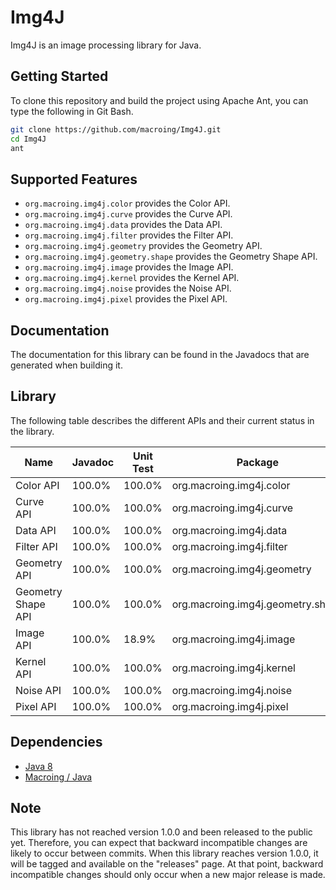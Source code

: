 Img4J
=====
Img4J is an image processing library for Java.

Getting Started
---------------
To clone this repository and build the project using Apache Ant, you can type the following in Git Bash.

```bash
git clone https://github.com/macroing/Img4J.git
cd Img4J
ant
```

Supported Features
------------------
 - `org.macroing.img4j.color` provides the Color API.
 - `org.macroing.img4j.curve` provides the Curve API.
 - `org.macroing.img4j.data` provides the Data API.
 - `org.macroing.img4j.filter` provides the Filter API.
 - `org.macroing.img4j.geometry` provides the Geometry API.
 - `org.macroing.img4j.geometry.shape` provides the Geometry Shape API.
 - `org.macroing.img4j.image` provides the Image API.
 - `org.macroing.img4j.kernel` provides the Kernel API.
 - `org.macroing.img4j.noise` provides the Noise API.
 - `org.macroing.img4j.pixel` provides the Pixel API.

Documentation
-------------
The documentation for this library can be found in the Javadocs that are generated when building it.

Library
-------
The following table describes the different APIs and their current status in the library.

| Name               | Javadoc | Unit Test | Package                           |
| ------------------ | ------- | --------- | --------------------------------- |
| Color API          | 100.0%  | 100.0%    | org.macroing.img4j.color          |
| Curve API          | 100.0%  | 100.0%    | org.macroing.img4j.curve          |
| Data API           | 100.0%  | 100.0%    | org.macroing.img4j.data           |
| Filter API         | 100.0%  | 100.0%    | org.macroing.img4j.filter         |
| Geometry API       | 100.0%  | 100.0%    | org.macroing.img4j.geometry       |
| Geometry Shape API | 100.0%  | 100.0%    | org.macroing.img4j.geometry.shape |
| Image API          | 100.0%  |  18.9%    | org.macroing.img4j.image          |
| Kernel API         | 100.0%  | 100.0%    | org.macroing.img4j.kernel         |
| Noise API          | 100.0%  | 100.0%    | org.macroing.img4j.noise          |
| Pixel API          | 100.0%  | 100.0%    | org.macroing.img4j.pixel          |

Dependencies
------------
 - [Java 8](http://www.java.com)
 - [Macroing / Java](https://github.com/macroing/Java)

Note
----
This library has not reached version 1.0.0 and been released to the public yet. Therefore, you can expect that backward incompatible changes are likely to occur between commits. When this library reaches version 1.0.0, it will be tagged and available on the "releases" page. At that point, backward incompatible changes should only occur when a new major release is made.